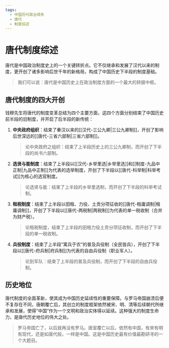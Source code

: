 ```yaml
---
tags:
  - 中国历代政治得失
  - 唐代
  - 制度综述
---
```


# 唐代制度综述

唐代是中国政治制度史上的一个关键转折点。它不仅继承和发展了汉代以来的制度，更开创了诸多影响后世千年的新格局，构成了中国历史下半段的制度基础。

> 我们可以说：唐代是中国历史上在政治制度方面的一个最大的转捩中枢。

## 唐代制度的四大开创

钱穆先生将唐代的制度变革总结为四个主要方面，这四个方面分别结束了中国历史前半段的旧制度，并开启了后半段的新传统：

1.  **中央政府组织**：结束了秦汉以来的[[汉代-三公九卿|三公九卿制]]，开创了影响后世深远的[[唐代-三省六部制|三省六部制]]。
    > 论中央政府之组织：结束了上半段历史上的三公九卿制，而开创了下半段的尚书六部制。

2.  **选贤与能制度**：结束了上半段以[[汉代-乡举里选|乡举里选]]和[[制度-九品中正制|九品中正制]]为代表的选举制度，开创了下半段以[[唐代-科举制|科举考试]]为核心的选官制度。
    > 论选贤与能：结束了上半段的乡举里选制，而开创了下半段的科举考试制。

3.  **租税制度**：结束了上半段以田租、力役、土贡分项征收的[[唐代-租庸调制|租庸调制]]，开创了下半段以[[唐代-两税制|两税制]]为代表的单一税收制（合并为财产税）。
    > 论租税制度，结束了上半段的田租力役土贡分项征收制，而开创了下半段的单一税收制。

4.  **兵役制度**：结束了上半段“寓兵于农”的普及兵役制（全民皆兵），开创了下半段以[[唐代-府兵制|府兵制]]为代表的自由兵役制（职业军人）。
    > 论到军队：结束了上半段的普及兵役制，而开创了下半段的自由兵役制。

## 历史地位

唐代制度的全面革新，使其成为中国历史延续性的重要保障。与罗马帝国崩溃后便不复存在不同，唐朝覆亡后，其创立的制度框架依然被宋、明、清等后续朝代所继承和发展，使得“中国”作为一个文明和政治实体得以延续。这种强大的制度生命力，是唐代历史地位的伟大之处。

> 罗马帝国亡了，以后就再没有罗马。唐室覆亡以后，依然有中国，有宋有明有现代，还是如唐代般，一样是中国。这是中国历史最有价值最勘研寻的一个大题目。
